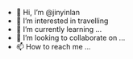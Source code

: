 - 👋 Hi, I’m @jinyinlan
- 👀 I’m interested in travelling
- 🌱 I’m currently learning ...
- 💞️ I’m looking to collaborate on ...
- 📫 How to reach me ...

<!---
jinyinlan/jinyinlan is a ✨ special ✨ repository because its `README.md` (this file) appears on your GitHub profile.
You can click the Preview link to take a look at your changes.
--->
